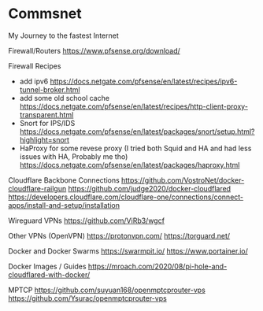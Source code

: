 # Commsnet
My Journey to the fastest Internet



Firewall/Routers
https://www.pfsense.org/download/

Firewall Recipes
- add ipv6
  https://docs.netgate.com/pfsense/en/latest/recipes/ipv6-tunnel-broker.html
- add some old school cache
  https://docs.netgate.com/pfsense/en/latest/recipes/http-client-proxy-transparent.html
- Snort for IPS/IDS
  https://docs.netgate.com/pfsense/en/latest/packages/snort/setup.html?highlight=snort
- HaProxy for some revese proxy (I tried both Squid and HA and had less issues with HA, Probably me tho)
  https://docs.netgate.com/pfsense/en/latest/packages/haproxy.html
  

Cloudflare Backbone Connections
https://github.com/VostroNet/docker-cloudflare-railgun
https://github.com/judge2020/docker-cloudflared
https://developers.cloudflare.com/cloudflare-one/connections/connect-apps/install-and-setup/installation

Wireguard VPNs
https://github.com/ViRb3/wgcf


Other VPNs (OpenVPN)
https://protonvpn.com/
https://torguard.net/

Docker and Docker Swarms
https://swarmpit.io/
https://www.portainer.io/

Docker Images / Guides
https://mroach.com/2020/08/pi-hole-and-cloudflared-with-docker/


MPTCP
https://github.com/suyuan168/openmptcprouter-vps
https://github.com/Ysurac/openmptcprouter-vps
